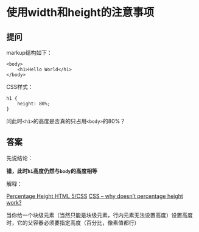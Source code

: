 # 使用width和height的注意事项

## 提问

markup结构如下：

```
<body>
	<h1>Hello World</h1>
</body>
```

CSS样式：

```
h1 {
	height: 80%;
}
```

问此时`<h1>`的高度是否真的只占用`<body>`的80%？

## 答案

先说结论：

**错，此时`h1`高度仍然与`body`的高度相等**

解释：

[Percentage Height HTML 5/CSS](http://stackoverflow.com/questions/1622027/percentage-height-html-5-css)
[CSS – why doesn’t percentage height work?](http://stackoverflow.com/questions/5657964/css-why-doesn-t-percentage-height-work)

当你给一个块级元素（当然只能是块级元素，行内元素无法设置高度）设置高度时，它的父容器必须要指定高度（百分比，像素值都行）

